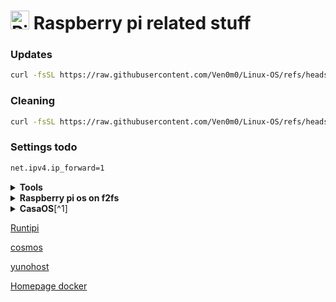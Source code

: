 # <img height="30" src="https://raw.githubusercontent.com/Ven0m0/Ven0m0/refs/heads/main/Images/raspride.avif" alt="Pi"> Raspberry pi related stuff


### Updates

```bash
curl -fsSL https://raw.githubusercontent.com/Ven0m0/Linux-OS/refs/heads/main/RaspberryPi/update.sh | bash
```

### Cleaning

```bash
curl -fsSL https://raw.githubusercontent.com/Ven0m0/Linux-OS/refs/heads/main/RaspberryPi/PiClean.sh | bash
```

### Settings todo

```markdown
net.ipv4.ip_forward=1
```

<details>
<summary><b>Tools</b></summary>

- [cylon-deb](https://github.com/gavinlyonsrepo/cylon-deb)

</details>

<details>
<summary><b>Raspberry pi os on f2fs</b></summary>

- download an os image ([DietPi](https://dietpi.com) or [Raspberry Pi OS](https://www.raspberrypi.com/software))
- change the filenames to fit your usecase in [raspberry-fs.sh](RaspberryPi/raspberry-fs.sh)
- have [raspberry_f2fs.sh](RaspberryPi/raspberry_f2fs.sh) and the image in the same path as the raspberry-fs.sh script
- answer the prompts
- success

</details>


<details>
<summary><b>CasaOS</b>[^1]</summary>

- Install

```bash
sudo casaos-uninstall
curl -fsSL https://get.casaos.io | sudo bash
```

- Update

```bash
curl -fsSL https://get.casaos.io/update | sudo bash
```

</details>


[Runtipi](https://runtipi.io)

[cosmos](https://cosmos-cloud.io)

[yunohost](https://yunohost.org)

[Homepage docker](https://github.com/gethomepage/homepage)


[^1]: [CasaOS](https://casaos.zimaspace.com)
